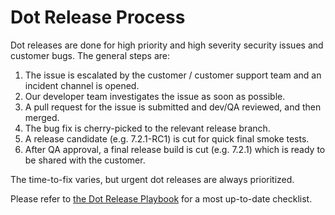 # Dot Release Process

Dot releases are done for high priority and high severity security issues and customer bugs. The general steps are:

1. The issue is escalated by the customer / customer support team and an incident channel is opened.
2. Our developer team investigates the issue as soon as possible.
3. A pull request for the issue is submitted and dev/QA reviewed, and then merged.
4. The bug fix is cherry-picked to the relevant release branch.
5. A release candidate (e.g. 7.2.1-RC1) is cut for quick final smoke tests.
6. After QA approval, a final release build is cut (e.g. 7.2.1) which is ready to be shared with the customer.

The time-to-fix varies, but urgent dot releases are always prioritized.

Please refer to [the Dot Release Playbook](https://community.mattermost.com/playbooks/playbooks/hjn1xnc3gfnmzeqwssyu6dsa3w/outline) for a most up-to-date checklist.
